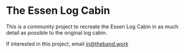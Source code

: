 # The Essen Log Cabin

This is a community project to recreate the Essen Log Cabin in as much detail as possible to the original log cabin.

If interested in this project, email in@theband.work

